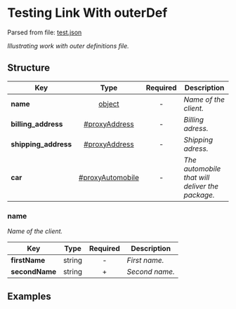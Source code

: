 # __Testing Link With outerDef__
Parsed from file: [test.json](https://github.com/McCastles/JMC/blob/master/examples/outer/test.json)

_Illustrating work with outer definitions file._
## __Structure__

|Key|Type|Required|Description|
|-|:-:|:-:|-|
|__name__|[object](#name)|-|_Name of the client._|
|__billing_address__|[#proxyAddress](./definitions/proxy.md#proxyAddress)|-|_Billing adress._|
|__shipping_address__|[#proxyAddress](./definitions/proxy.md#proxyAddress)|-|_Shipping adress._|
|__car__|[#proxyAutomobile](./definitions/proxy.md#proxyAutomobile)|-|_The automobile that will deliver the package._|
### __name__
_Name of the client._

|Key|Type|Required|Description|
|-|:-:|:-:|-|
|__firstName__|string|-|_First name._|
|__secondName__|string|+|_Second name._|
## __Examples__
```
```